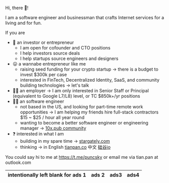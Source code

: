Hi, there 👋! 

I am a software engineer and businessman that crafts Internet services for a living and for fun.

If you are

* 👔 an investor or entrepreneur
    * I am open for cofounder and CTO positions
    * I help investors source deals
    * I help startups source engineers and designers
* 😛 a wannabe entrepreneur like me
    * raising seed funding for your crypto startup → there is a budget to invest $300k per case
    * interested in FinTech, Decentralized Identity, SaaS, and community building technologies → let's talk
* 🕵️‍♀️ an employer → I am only interested in Senior Staff or Principal (equivalent to Google L7/L8) level, or TC $850k+/yr positions
* 👩‍💻 an software engineer
    * not based in the US, and looking for part-time remote work opportunities → I am helping my friends hire full-stack contractors $15 ~ $25 / hour all year round
    * wanting to become a better software engineer or engineering manager → [10x.pub community](https://github.com/puncsky/system-design-and-architecture)
* ❓ interested in what I am 
    * building in my spare time → [stargately.com](https://stargately.com)
    * thinking → in English [tianpan.co](https://tianpan.co) 中文 [硅谷io](https://guigu.io)

You could say hi to me at https://t.me/puncsky or email me via tian.pan at outlook.com

| intentionally left blank for ads 1  |  ads 2 | ads3 | ads4 |
| ---      | ---      | ---     | --- | 
